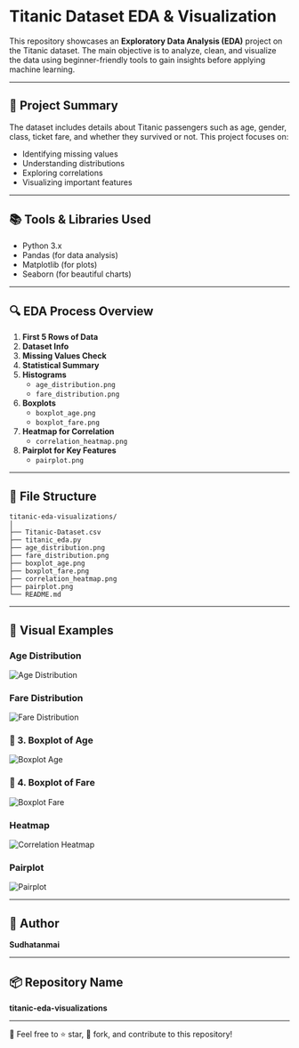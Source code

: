 # Titanic Dataset EDA & Visualization

This repository showcases an **Exploratory Data Analysis (EDA)** project on the Titanic dataset. The main objective is to analyze, clean, and visualize the data using beginner-friendly tools to gain insights before applying machine learning.

---

## 📝 Project Summary

The dataset includes details about Titanic passengers such as age, gender, class, ticket fare, and whether they survived or not. This project focuses on:

- Identifying missing values  
- Understanding distributions  
- Exploring correlations  
- Visualizing important features

---

## 📚 Tools & Libraries Used

- Python 3.x  
- Pandas (for data analysis)  
- Matplotlib (for plots)  
- Seaborn (for beautiful charts)

---

## 🔍 EDA Process Overview

1. **First 5 Rows of Data**  
2. **Dataset Info**  
3. **Missing Values Check**  
4. **Statistical Summary**  
5. **Histograms**  
   - `age_distribution.png`  
   - `fare_distribution.png`  
6. **Boxplots**  
   - `boxplot_age.png`  
   - `boxplot_fare.png`  
7. **Heatmap for Correlation**  
   - `correlation_heatmap.png`  
8. **Pairplot for Key Features**  
   - `pairplot.png`

---

## 📁 File Structure

```
titanic-eda-visualizations/
│
├── Titanic-Dataset.csv
├── titanic_eda.py
├── age_distribution.png
├── fare_distribution.png
├── boxplot_age.png
├── boxplot_fare.png
├── correlation_heatmap.png
├── pairplot.png
└── README.md
```

---

## 📸 Visual Examples

### Age Distribution  
![Age Distribution](age_distribution.png)

### Fare Distribution  
![Fare Distribution](fare_distribution.png)

### 🔹 3. Boxplot of Age
![Boxplot Age](boxplot_age.png)

### 🔹 4. Boxplot of Fare
![Boxplot Fare](boxplot_fare.png)

### Heatmap  
![Correlation Heatmap](correlation_heatmap.png)

### Pairplot  
![Pairplot](pairplot_selected.png)

---

## 👤 Author

**Sudhatanmai**

---

## 📦 Repository Name

**titanic-eda-visualizations**

---


📌 Feel free to ⭐ star, 🍴 fork, and contribute to this repository!

